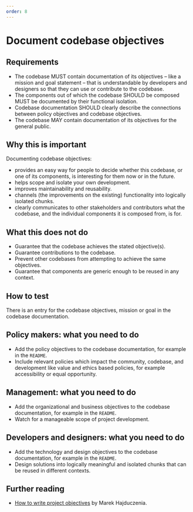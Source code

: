 ```yaml
---
order: 8
---
```


# Document codebase objectives

## Requirements

* The codebase MUST contain documentation of its objectives – like a mission and goal statement – that is understandable by developers and designers so that they can use or contribute to the codebase.
* The components out of which the codebase SHOULD be composed MUST be documented by their functional isolation.
* Codebase documentation SHOULD clearly describe the connections between policy objectives and codebase objectives.
* The codebase MAY contain documentation of its objectives for the general public.

## Why this is important

Documenting codebase objectives:

* provides an easy way for people to decide whether this codebase, or one of its components, is interesting for them now or in the future.
* helps scope and isolate your own development.
* improves maintainability and reusability.
* channels (the improvements on the existing) functionality into logically isolated chunks.
* clearly communicates to other stakeholders and contributors what the codebase, and the individual components it is composed from, is for.

## What this does not do

* Guarantee that the codebase achieves the stated objective(s).
* Guarantee contributions to the codebase.
* Prevent other codebases from attempting to achieve the same objectives.
* Guarantee that components are generic enough to be reused in any context.

## How to test

There is an entry for the codebase objectives, mission or goal in the codebase documentation.

## Policy makers: what you need to do

* Add the policy objectives to the codebase documentation, for example in the `README`.
* Include relevant policies which impact the community, codebase, and development like value and ethics based policies, for example accessibility or equal opportunity.

## Management: what you need to do

* Add the organizational and business objectives to the codebase documentation, for example in the `README`.
* Watch for a manageable scope of project development.

## Developers and designers: what you need to do

* Add the technology and design objectives to the codebase documentation, for example in the `README`.
* Design solutions into logically meaningful and isolated chunks that can be reused in different contexts.

## Further reading

* [How to write project objectives](http://grouper.ieee.org/groups/802/3/RTPGE/public/may12/hajduczenia_01_0512.pdf) by Marek Hajduczenia.

